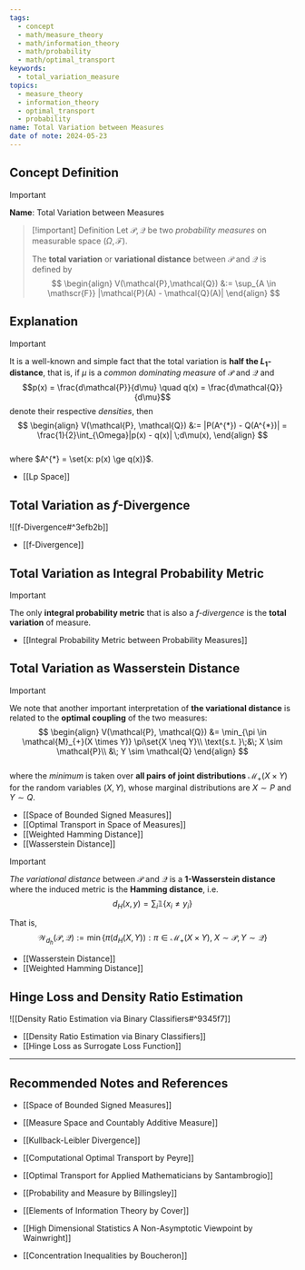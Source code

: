 ```yaml
---
tags:
  - concept
  - math/measure_theory
  - math/information_theory
  - math/probability
  - math/optimal_transport
keywords:
  - total_variation_measure
topics:
  - measure_theory
  - information_theory
  - optimal_transport
  - probability
name: Total Variation between Measures
date of note: 2024-05-23
---
```


## Concept Definition

>[!important]
>**Name**: Total Variation between Measures

>[!important] Definition
>Let $\mathcal{P}, \mathcal{Q}$ be two *probability measures* on measurable space $(\Omega, \mathscr{F})$. 
>
>The **total variation** or **variational distance** between $\mathcal{P}$ and $\mathcal{Q}$ is defined by
>$$
> \begin{align}
> V(\mathcal{P},\mathcal{Q}) &:= \sup_{A \in \mathscr{F}} |\mathcal{P}(A) - \mathcal{Q}(A)| 
> \end{align}
>$$ 



## Explanation

>[!important]
>It is a well-known and simple fact that the total variation is **half the $L_1$-distance**, that is, if $\mu$ is a *common dominating measure* of $\mathcal{P}$ and $\mathcal{Q}$ and $$p(x) = \frac{d\mathcal{P}}{d\mu} \quad q(x) = \frac{d\mathcal{Q}}{d\mu}$$ denote their respective *densities*, then
>$$
> \begin{align}
> V(\mathcal{P}, \mathcal{Q}) &:=  |P(A^{*}) - Q(A^{*})|  = \frac{1}{2}\int_{\Omega}|p(x) - q(x)| \;d\mu(x), 
> \end{align}
>$$  
>where $A^{*} = \set{x: p(x) \ge q(x)}$.

- [[Lp Space]]


## Total Variation as $f$-Divergence

![[f-Divergence#^3efb2b]]

- [[f-Divergence]]


## Total Variation as Integral Probability Metric



>[!important]
>The only **integral probability metric** that is also a *$f$-divergence* is the **total variation** of measure.

- [[Integral Probability Metric between Probability Measures]]



## Total Variation as Wasserstein Distance

>[!important]
>We note that another important interpretation of **the variational distance** is related to the **optimal coupling** of the two measures:
>$$
> \begin{align}
> V(\mathcal{P}, \mathcal{Q}) &= \min_{\pi \in \mathcal{M}_{+}(X \times Y)} \pi\set{X \neq Y}\\
>\text{s.t. }\;&\; X \sim \mathcal{P}\\
>&\; Y \sim \mathcal{Q}
> \end{align}
>$$  
>where the *minimum* is taken over **all pairs of joint distributions** $\mathcal{M}_{+}(X \times Y)$ for the random variables $(X, Y)$, whose marginal distributions are $X \sim P$ and $Y \sim Q$. 

- [[Space of Bounded Signed Measures]]
- [[Optimal Transport in Space of Measures]]
- [[Weighted Hamming Distance]]
- [[Wasserstein Distance]]

>[!important] 
> *The variational distance*  between $\mathcal{P}$ and $\mathcal{Q}$ is a **1-Wasserstein distance** where the induced metric is the **Hamming distance**, i.e.
> $$
> d_{H}(x, y) = \sum_{i}\mathbb{1}\left\{ x_{i} \neq y_{i} \right\}
> $$
> 
> That is, 
>$$
>\mathcal{W}_{d_{h}}(\mathcal{P}, \mathcal{Q}):= \min \left\{\pi(d_{H}(X, Y)): \pi \in \mathcal{M}_{+}(X \times Y),\; X \sim \mathcal{P}, Y \sim \mathcal{Q}  \right\} 
>$$

- [[Wasserstein Distance]]
- [[Weighted Hamming Distance]]

## Hinge Loss and Density Ratio Estimation

![[Density Ratio Estimation via Binary Classifiers#^9345f7]]

- [[Density Ratio Estimation via Binary Classifiers]]
- [[Hinge Loss as Surrogate Loss Function]]






-----------
##  Recommended Notes and References

- [[Space of Bounded Signed Measures]]
- [[Measure Space and Countably Additive Measure]]

- [[Kullback-Leibler Divergence]]


- [[Computational Optimal Transport by Peyre]]
- [[Optimal Transport for Applied Mathematicians by Santambrogio]]
- [[Probability and Measure by Billingsley]]
- [[Elements of Information Theory by Cover]]
- [[High Dimensional Statistics A Non-Asymptotic Viewpoint by Wainwright]]
- [[Concentration Inequalities by Boucheron]]